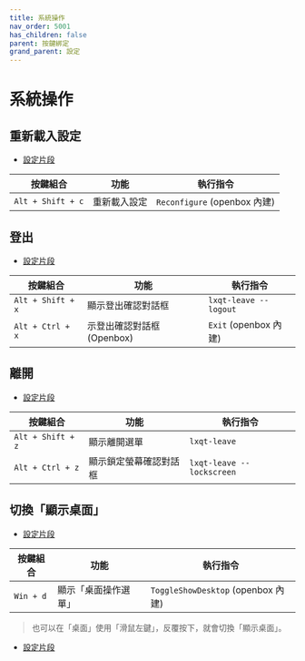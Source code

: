 ```yaml
---
title: 系統操作
nav_order: 5001
has_children: false
parent: 按鍵綁定
grand_parent: 設定
---
```



# 系統操作


## 重新載入設定

* [設定片段](https://github.com/samwhelp/ultramarine-lxqt-adjustment/blob/main/prototype/main/lxqt-config/Main/asset/overlay/etc/skel/.config/openbox/helper/share/gen/openbox-gen-rc/Section/Keybind/SystemExit.php#L3-L6)

| 按鍵組合           | 功能        | 執行指令             |
| ----------------- | ------------ | -------------------- |
| `Alt + Shift + c`  | 重新載入設定 | `Reconfigure` (openbox 內建) |




## 登出

* [設定片段](https://github.com/samwhelp/ultramarine-lxqt-adjustment/blob/main/prototype/main/lxqt-config/Main/asset/overlay/etc/skel/.config/openbox/helper/share/gen/openbox-gen-rc/Section/Keybind/SystemExit.php#L11-L30)

| 按鍵組合           | 功能        | 執行指令             |
| ----------------- | ------------ | -------------------- |
| `Alt + Shift + x`  | 顯示登出確認對話框 | `lxqt-leave --logout` |
| `Alt + Ctrl + x`  | 示登出確認對話框 (Openbox) | `Exit` (openbox 內建) |




## 離開

* [設定片段](https://github.com/samwhelp/ultramarine-lxqt-adjustment/blob/main/prototype/main/lxqt-config/Main/asset/overlay/etc/skel/.config/openbox/helper/share/gen/openbox-gen-rc/Section/Keybind/SystemExit.php#L44-L65)

| 按鍵組合           | 功能        | 執行指令             |
| ----------------- | ------------ | -------------------- |
| `Alt + Shift + z`  | 顯示離開選單 | `lxqt-leave` |
| `Alt + Ctrl + z`  | 顯示鎖定螢幕確認對話框 | `lxqt-leave --lockscreen` |




## 切換「顯示桌面」

* [設定片段](https://github.com/samwhelp/ultramarine-lxqt-adjustment/tree/main/prototype/main/lxqt-config/Main/asset/overlay/etc/skel/.config/openbox/helper/share/gen/openbox-gen-rc/Section/Keybind/SystemToggleShowDesktop.php#L3-L5)

| 按鍵組合           | 功能        | 執行指令             |
| ----------------- | ------------ | -------------------- |
| `Win + d`  | 顯示「桌面操作選單」 | `ToggleShowDesktop` (openbox 內建) |

> 也可以在「桌面」使用「滑鼠左鍵」，反覆按下，就會切換「顯示桌面」。

* [設定片段](https://github.com/samwhelp/ultramarine-lxqt-adjustment/tree/main/prototype/main/lxqt-config/Main/asset/overlay/etc/skel/.config/openbox/helper/share/gen/openbox-gen-rc/Section/Mousebind/Root.php#L5-L8)
